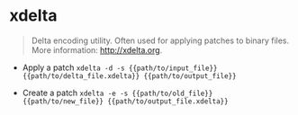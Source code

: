 # xdelta
> Delta encoding utility.
> Often used for applying patches to binary files.
> More information: <http://xdelta.org>.

- Apply a patch
`xdelta -d -s {{path/to/input_file}} {{path/to/delta_file.xdelta}} {{path/to/output_file}}`

- Create a patch
`xdelta -e -s {{path/to/old_file}} {{path/to/new_file}} {{path/to/output_file.xdelta}}`
